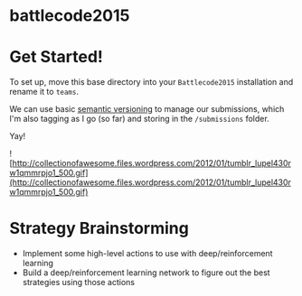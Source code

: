 # battlecode2015

Get Started!
============

To set up, move this base directory into your `Battlecode2015` installation and rename it to `teams`.

We can use basic [semantic versioning](http://semver.org/) to manage our submissions, which I'm also tagging as I go (so far) and storing in the `/submissions` folder.

Yay!

![http://collectionofawesome.files.wordpress.com/2012/01/tumblr_lupel430rw1qmmrpjo1_500.gif](http://collectionofawesome.files.wordpress.com/2012/01/tumblr_lupel430rw1qmmrpjo1_500.gif)


Strategy Brainstorming
======================

* Implement some high-level actions to use with deep/reinforcement learning
* Build a deep/reinforcement learning network to figure out the best strategies using those actions

